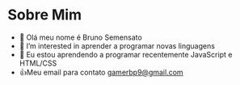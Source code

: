 # Sobre Mim
- 👋 Olá meu nome é Bruno Semensato
- 👀 I’m interested in aprender a programar novas linguagens 
- 🌱 Eu estou aprendendo  a programar recentemente JavaScript e  HTML/CSS
- 👍Meu email para contato gamerbp9@gmail.com
